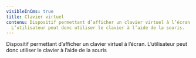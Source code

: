 ```yaml
---
visibleInCms: true
title: Clavier virtuel
contenu: Dispositif permettant d’afficher un clavier virtuel à l’écran.
  L’utilisateur peut donc utiliser le clavier à l’aide de la souris.
---
```

<!--StartFragment-->

Dispositif permettant d’afficher un clavier virtuel à l’écran. L’utilisateur peut donc utiliser le clavier à l’aide de la souris

<!--EndFragment-->